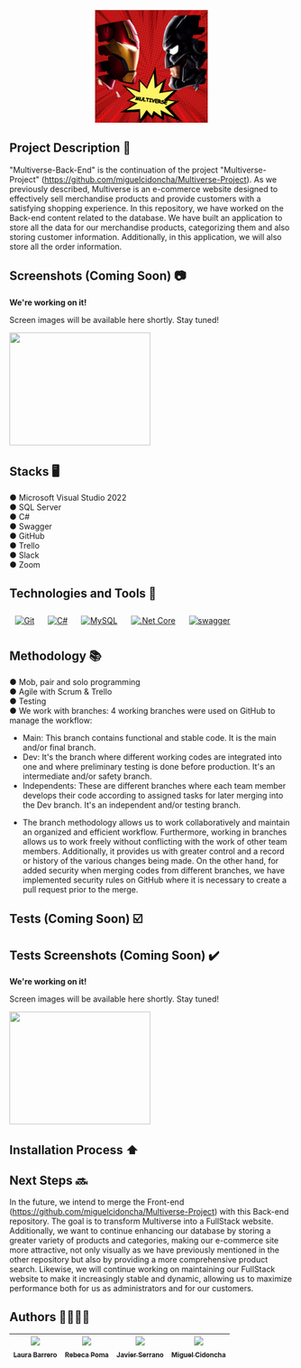 <p align="center">
  <img src="images/Multiverse Logo.png" width="200" height="auto">
</p>


## Project Description 🚀

"Multiverse-Back-End" is the continuation of the project "Multiverse-Project" (https://github.com/miguelcidoncha/Multiverse-Project). As we previously described, Multiverse is an e-commerce website designed to effectively sell merchandise products and provide customers with a satisfying shopping experience. In this repository, we have worked on the Back-end content related to the database. We have built an application to store all the data for our merchandise products, categorizing them and also storing customer information. Additionally, in this application, we will also store all the order information.

## Screenshots (Coming Soon) 📷

**We're working on it!** <br>

Screen images will be available here shortly. Stay tuned! <br>

<img src="Campturas BootCamp/Captura de pantalla 2023-08-07 091818.png" width="250" height="200">


## Stacks 🖥️
● Microsoft Visual Studio 2022 <br>
● SQL Server <br>
● C# <br>
● Swagger <br>
● GitHub <br>
● Trello <br>
● Slack <br>
● Zoom

## Technologies and Tools 🔨

<div>  
<a href="https://github.com/" target="_blank"><img style="margin: 10px" src="https://profilinator.rishav.dev/skills-assets/git-scm-icon.svg" alt="Git" height="50" /></a>  
<a href="https://docs.microsoft.com/en-us/dotnet/csharp/" target="_blank"><img style="margin: 10px" src="https://profilinator.rishav.dev/skills-assets/csharp-original.svg" alt="C#" height="50" /></a>  
<a href="https://www.mysql.com/" target="_blank"><img style="margin: 10px" src="https://profilinator.rishav.dev/skills-assets/mysql-original-wordmark.svg" alt="MySQL" height="50" /></a>  
<a href="https://dotnet.microsoft.com/download" target="_blank"><img style="margin: 10px" src="https://profilinator.rishav.dev/skills-assets/dotnetcore.png" alt=".Net Core" height="50" /></a>  
 <a href="https://swagger.io" target="_blank"><img style="margin: 10px" src="https://static1.smartbear.co/swagger/media/assets/images/swagger_logo.svg" alt="swagger" height="50" /></a>  
</div>

## Methodology 📚

● Mob, pair and solo programming <br>
● Agile with Scrum & Trello <br>
● Testing <br>
● We work with branches: 4 working branches were used on GitHub to manage the workflow: <br>
- Main: This branch contains functional and stable code. It is the main and/or final branch. <br>
- Dev: It's the branch where different working codes are integrated into one and where preliminary testing is done before production. It's an intermediate and/or safety branch. <br>
- Independents: These are different branches where each team member develops their code according to assigned tasks for later merging into the Dev branch. It's an independent and/or testing branch. <br>
+ The branch methodology allows us to work collaboratively and maintain an organized and efficient workflow. Furthermore, working in branches allows us to work freely without conflicting with the work of other team members. Additionally, it provides us with greater control and a record or history of the various changes being made. On the other hand, for added security when merging codes from different branches, we have implemented security rules on GitHub where it is necessary to create a pull request prior to the merge.

## Tests (Coming Soon) ☑️


## Tests Screenshots (Coming Soon) ✔️

**We're working on it!** <br>

Screen images will be available here shortly. Stay tuned! <br>

<img src="Campturas BootCamp/Captura de pantalla 2023-08-07 091818.png" width="250" height="200">

## Installation Process ⬆️


## Next Steps 🔜

In the future, we intend to merge the Front-end (https://github.com/miguelcidoncha/Multiverse-Project) with this Back-end repository. The goal is to transform Multiverse into a FullStack website. Additionally, we want to continue enhancing our database by storing a greater variety of products and categories, making our e-commerce site more attractive, not only visually as we have previously mentioned in the other repository but also by providing a more comprehensive product search. Likewise, we will continue working on maintaining our FullStack website to make it increasingly stable and dynamic, allowing us to maximize performance both for us as administrators and for our customers.

## Authors 👨‍💻👩‍💻

| [<img src="https://avatars.githubusercontent.com/u/132559559?v=4" width=100><br><sub>Laura Barrero</sub>](https://github.com/laurabarrerogonzalez) | [<img src="https://avatars.githubusercontent.com/u/132651136?v=4" width=100><br><sub>Rebeca Poma</sub>](https://github.com/rebecapoma6) | [<img src="https://avatars.githubusercontent.com/u/132766257?v=4" width=100><br><sub>Javier Serrano</sub>](https://github.com/JaviSeC) | [<img src="https://avatars.githubusercontent.com/u/132567398?v=4" width=100><br><sub>Miguel Cidoncha</sub>](https://github.com/miguelcidoncha) |
| :---: | :---: | :---: | :---: |

